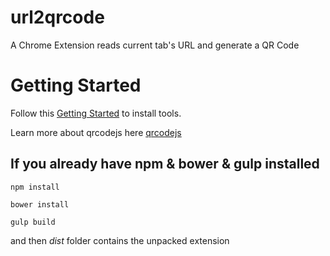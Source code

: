 # url2qrcode
A Chrome Extension reads current tab's URL and generate a QR Code

# Getting Started
Follow this [Getting Started](https://github.com/yeoman/generator-chrome-extension#getting-started) to install tools.

Learn more about qrcodejs here [qrcodejs](https://github.com/davidshimjs/qrcodejs)

## If you already have npm & bower & gulp installed
`npm install`

`bower install`

`gulp build`

and then *dist* folder contains the unpacked extension
